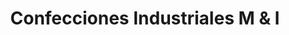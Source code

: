 ---
title: "Confecciones Industriales M & I"
url: /cochabamba/confecciones-industriales-m-und-i/
shop: sastre
---